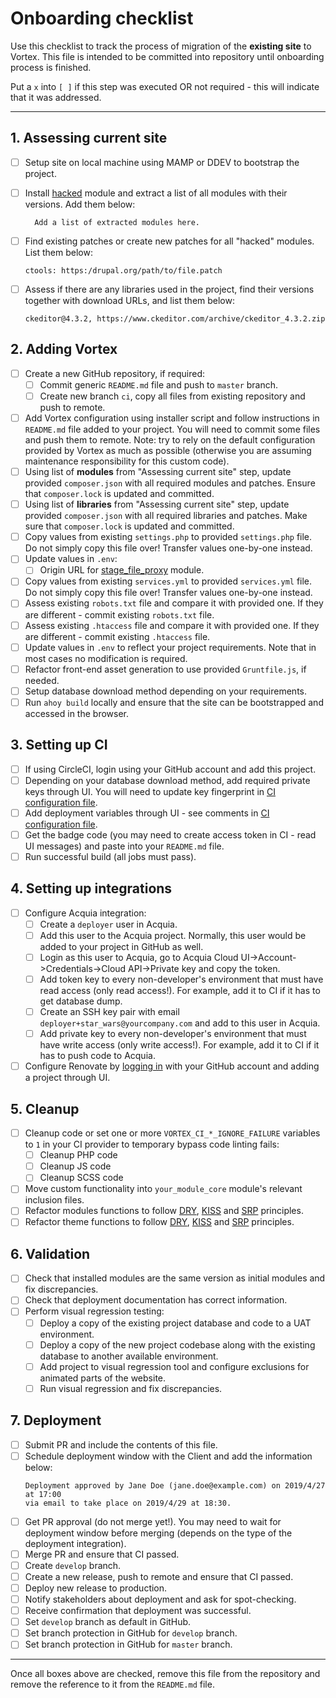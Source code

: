 Onboarding checklist
====================

Use this checklist to track the process of migration of the **existing site**
to Vortex. This file is intended to be committed into repository until
onboarding process is finished.

Put a `x` into `[ ]` if this step was executed OR not required - this will
indicate that it was addressed.

--------------------------------------------------------------------------------

## 1. Assessing current site

- [ ] Setup site on local machine using MAMP or DDEV to bootstrap the project.
- [ ] Install [hacked](https://www.drupal.org/project/hacked) module and extract
  a list of all modules with their versions. Add them below:
  ```
    Add a list of extracted modules here.
  ```

- [ ] Find existing patches or create new patches for all "hacked" modules. List
  them below:
  ```
  ctools: https:/drupal.org/path/to/file.patch
  ```
- [ ] Assess if there are any libraries used in the project, find their
  versions together with download URLs, and list them below:
  ```
  ckeditor@4.3.2, https://www.ckeditor.com/archive/ckeditor_4.3.2.zip
  ```

## 2. Adding Vortex

- [ ] Create a new GitHub repository, if required:
  - [ ] Commit generic `README.md` file and push to `master` branch.
  - [ ] Create new branch `ci`, copy all files from existing repository and
    push to remote.
- [ ] Add Vortex configuration using installer script and follow
  instructions in `README.md` file added to your project. You will need to
  commit some files and push them to remote. Note: try to rely on the
  default configuration provided by Vortex as much as possible
  (otherwise you are assuming maintenance responsibility for this custom
  code).
- [ ] Using list of **modules** from "Assessing current site" step, update
  provided `composer.json` with all required modules and patches. Ensure that
  `composer.lock` is updated and committed.
- [ ] Using list of **libraries** from "Assessing current site" step, update
  provided `composer.json` with all required libraries and patches. Make
  sure that `composer.lock` is updated and committed.
- [ ] Copy values from existing `settings.php` to provided `settings.php` file.
  Do not simply copy this file over! Transfer values one-by-one instead.
- [ ] Update values in `.env`:
  - [ ] Origin URL for [stage_file_proxy](https://www.drupal.org/project/stage_file_proxy)
    module.
- [ ] Copy values from existing `services.yml` to provided `services.yml` file.
  Do not simply copy this file over! Transfer values one-by-one instead.
- [ ] Assess existing `robots.txt` file and compare it with provided one. If
  they are different - commit existing `robots.txt` file.
- [ ] Assess existing `.htaccess` file and compare it with provided one. If
  they are different - commit existing `.htaccess` file.
- [ ] Update values in `.env` to reflect your project requirements. Note that
  in most cases no modification is required.
- [ ] Refactor front-end asset generation to use provided `Gruntfile.js`, if needed.
- [ ] Setup database download method depending on your requirements.
- [ ] Run `ahoy build` locally and ensure that the site can be bootstrapped
  and accessed in the browser.

## 3. Setting up CI

- [ ] If using CircleCI, login using your GitHub account and add this project.
- [ ] Depending on your database download method, add required private keys
  through UI. You will need to update key fingerprint in
  [CI configuration file](.circleci/config.yml).
- [ ] Add deployment variables through UI - see comments in
  [CI configuration file](.circleci/config.yml).
- [ ] Get the badge code (you may need to create access token in CI - read UI
  messages) and paste into your `README.md` file.
- [ ] Run successful build (all jobs must pass).

## 4. Setting up integrations

- [ ] Configure Acquia integration:
  - [ ] Create a `deployer` user in Acquia.
  - [ ] Add this user to the Acquia project. Normally, this user would be
    added to your project in GitHub as well.
  - [ ] Login as this user to Acquia, go to
    Acquia Cloud UI->Account->Credentials->Cloud API->Private key and
    copy the token.
  - [ ] Add token key to every non-developer's environment that must have
    read access (only read access!). For example, add it to CI if
    it has to get database dump.
  - [ ] Create an SSH key pair with email `deployer+star_wars@yourcompany.com`
    and add to this user in Acquia.
  - [ ] Add private key to every non-developer's environment that must have
    write access (only write access!). For example, add it to CI if
    it has to push code to Acquia.

- [ ] Configure Renovate by [logging in](https://developer.mend.io/) with your GitHub account and
  adding a project through UI.

## 5. Cleanup

- [ ] Cleanup code or set one or more `VORTEX_CI_*_IGNORE_FAILURE` variables to
      `1` in your CI provider to temporary bypass code linting fails:
  - [ ] Cleanup PHP code
  - [ ] Cleanup JS code
  - [ ] Cleanup SCSS code
- [ ] Move custom functionality into `your_module_core` module's relevant
  inclusion files.
- [ ] Refactor modules functions to follow
  [DRY](https://en.wikipedia.org/wiki/Don%27t_repeat_yourself),
  [KISS](https://en.wikipedia.org/wiki/KISS_principle) and
  [SRP](https://en.wikipedia.org/wiki/Single_responsibility_principle)
  principles.
- [ ] Refactor theme functions to follow
  [DRY](https://en.wikipedia.org/wiki/Don%27t_repeat_yourself),
  [KISS](https://en.wikipedia.org/wiki/KISS_principle) and
  [SRP](https://en.wikipedia.org/wiki/Single_responsibility_principle)
  principles.

## 6. Validation

- [ ] Check that installed modules are the same version as initial modules and
  fix discrepancies.
- [ ] Check that deployment documentation has correct information.
- [ ] Perform visual regression testing:
  - [ ] Deploy a copy of the existing project database and code to a UAT
    environment.
  - [ ] Deploy a copy of the new project codebase along with the existing
    database to another available environment.
  - [ ] Add project to visual regression tool and configure exclusions for
    animated parts of the website.
  - [ ] Run visual regression and fix discrepancies.

## 7. Deployment

- [ ] Submit PR and include the contents of this file.
- [ ] Schedule deployment window with the Client and add the information below:
  ```
  Deployment approved by Jane Doe (jane.doe@example.com) on 2019/4/27 at 17:00
  via email to take place on 2019/4/29 at 18:30.
  ```
- [ ] Get PR approval (do not merge yet!). You may need to wait for deployment
  window before merging (depends on the type of the deployment integration).
- [ ] Merge PR and ensure that CI passed.
- [ ] Create `develop` branch.
- [ ] Create a new release, push to remote and ensure that CI passed.
- [ ] Deploy new release to production.
- [ ] Notify stakeholders about deployment and ask for spot-checking.
- [ ] Receive confirmation that deployment was successful.
- [ ] Set `develop` branch as default in GitHub.
- [ ] Set branch protection in GitHub for `develop` branch.
- [ ] Set branch protection in GitHub for `master` branch.

--------------------------------------------------------------------------------

Once all boxes above are checked, remove this file from the repository
and remove the reference to it from the `README.md` file.
